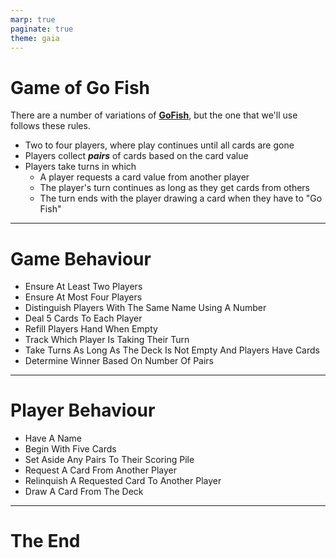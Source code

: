```yaml
---
marp: true
paginate: true
theme: gaia
---
```


# Game of **Go Fish**

There are a number of variations of [**GoFish**](https://en.wikipedia.org/wiki/Go_Fish), but the one that we'll use follows these rules.

* Two to four players, where play continues until all cards are gone
* Players collect ***pairs*** of cards based on the card value
* Players take turns in which
  * A player requests a card value from another player
  * The player's turn continues as long as they get cards from others
  * The turn ends with the player drawing a card when they have to "Go Fish"

----

# Game Behaviour

* Ensure At Least Two Players
* Ensure At Most Four Players
* Distinguish Players With The Same Name Using A Number
* Deal 5 Cards To Each Player
* Refill Players Hand When Empty
* Track Which Player Is Taking Their Turn
* Take Turns As Long As The Deck Is Not Empty And Players Have Cards
* Determine Winner Based On Number Of Pairs

----

# Player Behaviour

* Have A Name
* Begin With Five Cards
* Set Aside Any Pairs To Their Scoring Pile
* Request A Card From Another Player
* Relinquish A Requested Card To Another Player
* Draw A Card From The Deck

----

<!-- _backgroundColor: #222 -->

# The End

<!--

----

# `GoFish` Specifications

###### ***The_GoFish_Game_Must***...

```csharp
[Fact]
public void Ensure_At_Least_Two_Players()
{
    throw new NotImplementedException();
}
```

----

# `GoFish` Specifications

###### ***The_GoFish_Game_Must***...

```csharp
[Fact]
public void Ensure_At_Most_Four_Players()
{
    throw new NotImplementedException();
}
```

----

# `GoFish` Specifications

###### ***The_GoFish_Game_Must***...

```csharp
[Fact]
public void Distinguish_Players_With_The_Same_Name_Using_A_Number()
{
    throw new NotImplementedException();
}
```

----

# `GoFish` Specifications

###### ***The_GoFish_Game_Must***...

```csharp
[Fact]
public void Deal_5_Cards_To_Each_Player()
{
    throw new NotImplementedException();
}
```

----

# `GoFish` Specifications

###### ***The_GoFish_Game_Must***...

```csharp
[Fact]
public void Refill_Players_Hand_When_Empty()
{
    throw new NotImplementedException();
}
```

----


----

# `Player` Specifications

###### ***The_Player_Must***...

```csharp
[Fact]
public void Have_A_Name()
{
    throw new NotImplementedException();
}
```

----

# `Player` Specifications

###### ***The_Player_Must***...

```csharp
[Fact]
public void Begin_With_Five_Cards()
{
    throw new NotImplementedException();
}
```

----

# `Player` Specifications

###### ***The_Player_Must***...

```csharp
[Fact]
public void Set_Aside_Any_Pairs_To_Their_Scoring_Pile()
{
    throw new NotImplementedException();
}
```

----

# `Player` Specifications

###### ***The_Player_Must***...

```csharp
[Fact]
public void Request_A_Card_From_Another_Player()
{
    throw new NotImplementedException();
}
```

----

# `Player` Specifications

###### ***The_Player_Must***...

```csharp
[Fact]
public void Relinquish_A_Requested_Card_To_Another_Player()
{
    throw new NotImplementedException();
}
```

----

# `Player` Specifications

###### ***The_Player_Must***...

```csharp
[Fact]
public void Draw_A_Card_From_The_Deck_()
{
    throw new NotImplementedException();
}
```

----

# Card Deck

- should contains 52 cards
- should be able to shuffle the deck
- should be able to create a new deck using an existing array
- add cards to the deck
- return the top card of the deck
- remove the card played from the deck

----

# Card

- returns the rank of the card
- returns the suit of the card

----

# Client

- should be able to decipher a json response
- should be able to convert the name of a card

----

# Game

- Create a deck
- give the number representing the player's turn
- run_game should be able to distribute 5 cards to each player
- should run a round and return a json response object
- refills the player's cards
- run_round should check if a player has pairs
- should be able to determine a winner
- shouldn't determine a winner unless there are no cards left

----

# Player

- shoudl give its card to the other player who asked for it
- should be able to pair four cards

----

# Request

- should have a card attribute
- should have a fisher attribute
- should have a target attribute

----

# Request Validator

- should return if a request is valid or not

----

# Response

- should have a card attribute
- should have a fisher attribute
- should have a target attribute
- should contain if the target has the card asked for

----

# 


-->